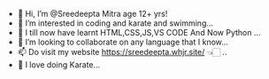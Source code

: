 
- 👋 Hi, I’m @Sreedeepta Mitra age 12+ yrs!
- 👀 I’m interested in coding and karate and swimming...
- 🌱 I till now have learnt HTML,CSS,JS,VS CODE And Now Python ...
- 💞️ I’m looking to collaborate on any language that I know...
- 📫 Do visit my website https://sreedeepta.whjr.site/ 👈🏻 ..
- 🥋 I love doing Karate...
                                                    
